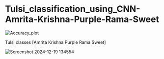 # Tulsi_classification_using_CNN-Amrita-Krishna-Purple-Rama-Sweet





![Accuracy_plot](https://github.com/user-attachments/assets/8f97bb8c-bf7d-40b4-a41b-fff9ed5509f2)



Tulsi classes [Amrita Krishna Purple Rama Sweet]

![Screenshot 2024-12-19 134554](https://github.com/user-attachments/assets/9c988a1b-f0fd-460a-bc5e-88a4c5726cd5)
